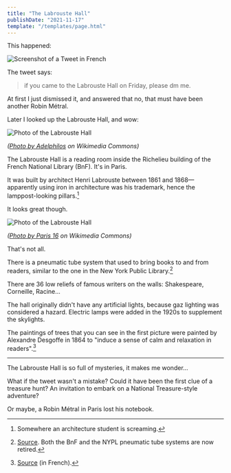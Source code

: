 ```yaml
---
title: "The Labrouste Hall"
publishDate: "2021-11-17"
template: "/templates/page.html"
---
```


This happened:

![Screenshot of a Tweet in French](/images/salle-labrouste-tweet.webp)

The tweet says:

> if you came to the Labrouste Hall on Friday, please dm me.

At first I just dismissed it, and answered that no, that must have been another Robin Métral.

Later I looked up the Labrouste Hall, and wow:

![Photo of the Labrouste Hall](/images/salle-labrouste.webp)

_([Photo by Adelphilos](https://commons.wikimedia.org/wiki/File:Salle_Labrouste_INHA.jpg) on Wikimedia Commons)_

The Labrouste Hall is a reading room inside the Richelieu building of the French National Library (BnF). It's in Paris.

It was built by architect Henri Labrouste between 1861 and 1868—apparently using iron in architecture was his trademark, hence the lamppost-looking pillars.[^1]

It looks great though.

![Photo of the Labrouste Hall](/images/salle-labrouste-2.webp)

_([Photo by Paris 16](https://commons.wikimedia.org/wiki/File:France,_Paris_II_Biblioth%C3%A8que_nationale_de_France,_BnF,_Site_Richelieu,_Salle_Labrouste_1854-1875.jpg) on Wikimedia Commons)_

That's not all.

There is a pneumatic tube system that used to bring books to and from readers, similar to the one in the New York Public Library.[^2]

There are 36 low reliefs of famous writers on the walls: Shakespeare, Corneille, Racine...

The hall originally didn't have any artificial lights, because gaz lighting was considered a hazard. Electric lamps were added in the 1920s to supplement the skylights.

The paintings of trees that you can see in the first picture were painted by Alexandre Desgoffe in 1864 to "induce a sense of calm and relaxation in readers".[^3]

---

The Labrouste Hall is so full of mysteries, it makes me wonder...

What if the tweet wasn't a mistake? Could it have been the first clue of a treasure hunt? An invitation to embark on a National Treasure-style adventure?

Or maybe, a Robin Métral in Paris lost his notebook.

[^1]: Somewhere an architecture student is screaming.
[^2]: [Source](https://www.atlasobscura.com/places/labrouste-reading-room). Both the BnF and the NYPL pneumatic tube systems are now retired.
[^3]: [Source](https://www.bnf.fr/fr/les-espaces-renoves#bnf-la-salle-labrouste) (in French).
